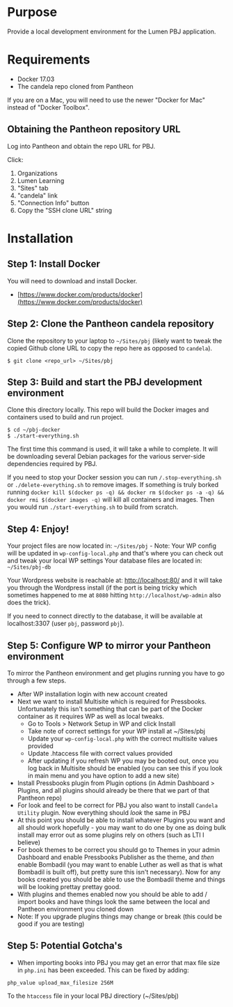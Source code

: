 # Purpose

Provide a local development environment for the Lumen PBJ application.

# Requirements

- Docker 17.03
- The candela repo cloned from Pantheon

If you are on a Mac, you will need to use the newer "Docker for Mac" instead of
"Docker Toolbox".

## Obtaining the Pantheon repository URL

Log into Pantheon and obtain the repo URL for PBJ.

Click:
1. Organizations
1. Lumen Learning
1. "Sites" tab
1. "candela" link
1. "Connection Info" button
1. Copy the "SSH clone URL" string

# Installation

## Step 1: Install Docker

You will need to download and install Docker.

- [https://www.docker.com/products/docker](https://www.docker.com/products/docker)

## Step 2: Clone the Pantheon candela repository

Clone the repository to your laptop to `~/Sites/pbj` (likely want to tweak the copied Github clone URL to copy the repo here as opposed to `candela`).

	$ git clone <repo_url> ~/Sites/pbj

## Step 3: Build and start the PBJ development environment

Clone this directory locally. This repo will build the Docker images and containers used to build and run project.

	$ cd ~/pbj-docker
	$ ./start-everything.sh

The first time this command is used, it will take a while to complete. It will be downloading
several Debian packages for the various server-side dependencies required by PBJ.

If you need to stop your Docker session you can run `/.stop-everything.sh` or `./delete-everything.sh` to remove images. If something is truly borked running `docker kill $(docker ps -q) && docker rm $(docker ps -a -q) && docker rmi $(docker images -q)` will kill all containers and images. Then you would run `./start-everything.sh` to build from scratch.

## Step 4: Enjoy!

Your project files are now located in: `~/Sites/pbj`
	- Note: Your WP config will be updated in `wp-config-local.php` and that's where you can check out and tweak your local WP settings
Your database files are located in: `~/Sites/pbj-db`

Your Wordpress website is reachable at: [http://localhost:80/](http://localhost:80/) and it will take you through the Wordpress install (if the port is being tricky which sometimes happened to me at `8080` hitting `http://localhost/wp-admin` also does the trick).

If you need to connect directly to the database, it will be available at localhost:3307 (user `pbj`, password `pbj`).

## Step 5: Configure WP to mirror your Pantheon environment
To mirror the Pantheon environment and get plugins running you have to go through a few steps.

- After WP installation login with new account created
- Next we want to install Multisite which is required for Pressbooks. Unfortunately this isn't something that can be part of the Docker container as it requires WP as well as local tweaks.
	- Go to Tools > Network Setup in WP and click Install
	- Take note of correct settings for your WP install at ~/Sites/pbj
	- Update your `wp-config-local.php` with the correct multisite values provided
	- Update .htaccess file with correct values provided
	- After updating if you refresh WP you may be booted out, once you log back in Multisite should be enabled (you can see this if you look in main menu and you have option to add a new site)
- Install Pressbooks plugin from Plugin options (in Admin Dashboard > Plugins, and all plugins should already be there that we part of that Pantheon repo)
- For look and feel to be correct for PBJ you also want to install `Candela Utility` plugin. Now everything should _look_ the same in PBJ
- At this point you should be able to install whatever Plugins you want and all should work hopefully - you may want to do one by one as doing bulk install may error out as some plugins rely on others (such as LTI I believe)
- For book themes to be correct you should go to Themes in your admin Dashboard and enable Pressbooks Publisher as the theme, and _then_ enable Bombadil (you may want to enable Luther as well as that is what Bombadil is built off), but pretty sure this isn't necessary). Now for any books created you should be able to use the Bombadil theme and things will be looking prettay prettay good.
- With plugins and themes enabled now you should be able to add / import books and have things look the same between the local and Pantheon environment you cloned down
- Note: If you upgrade plugins things may change or break (this could be good if you are testing)

## Step 5: Potential Gotcha's
- When importing books into PBJ you may get an error that max file size in `php.ini` has been exceeded. This can be fixed by adding:
```
php_value upload_max_filesize 256M
```
To the `htaccess` file in your local PBJ directiory (~/Sites/pbj)